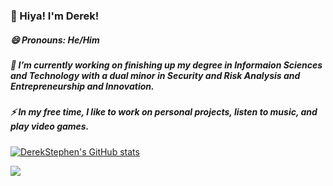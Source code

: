 ### 👋 Hiya! I'm Derek!
##### 😄 Pronouns: He/Him

##### 🔭 I’m currently working on finishing up my degree in Informaion Sciences and Technology with a dual minor in Security and Risk Analysis and Entrepreneurship and Innovation.
##### ⚡ In my free time, I like to work on personal projects, listen to music, and play video  games.

[![DerekStephen's GitHub stats](https://github-readme-stats.vercel.app/api?username=derekstephen&count_private=true&show_icons=true&theme=vue-dark)](https://github.com/anuraghazra/github-readme-stats)

![](https://komarev.com/ghpvc/?username=derekstephen)

<!--
**derekstephen/derekstephen** is a ✨ _special_ ✨ repository because its `README.md` (this file) appears on your GitHub profile.

Here are some ideas to get you started:

- 🔭 I’m currently working on ...
- 🌱 I’m currently learning ...
- 👯 I’m looking to collaborate on ...
- 🤔 I’m looking for help with ...
- 💬 Ask me about ...
- 📫 How to reach me: ...
- 😄 Pronouns: ...
- ⚡ Fun fact: ...
-->
